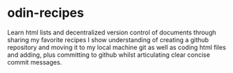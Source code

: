 # odin-recipes
Learn html lists and decentralized version control of documents
through sharing my favorite recipes I show understanding of
creating a github repository and moving it to my local machine git as well
as coding html files and adding, plus committing to github whilst articulating
clear concise commit messages.  